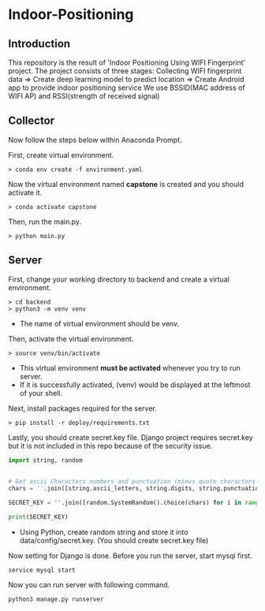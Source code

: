 # Indoor-Positioning

## Introduction
This repository is the result of 'Indoor Positioning Using WIFI Fingerprint' project.
The project consists of three stages: Collecting WIFI fingerprint data => Create deep learning model to predict location => Create Android app to provide indoor positioning service
We use BSSID(MAC address of WIFI AP) and RSSI(strength of received signal)

## Collector
Now follow the steps below within Anaconda Prompt.

First, create virtual environment.
```shell
> conda env create -f environment.yaml
```


Now the virtual environment named **capstone** is created and you should activate it.
```shell
> conda activate capstone
```


Then, run the main.py.
```shell
> python main.py
```

## Server
First, change your working directory to backend and create a virtual environment.
```shell
> cd backend
> python3 -m venv venv
```
- The name of virtual environment should be venv.

Then, activate the virtual environment.
```shell
> source venv/bin/activate
```
- This virtual environment **must be activated** whenever you try to run server.
- If it is successfully activated, (venv) would be displayed at the leftmost of your shell.

Next, install packages required for the server.
``` shell
> pip install -r deploy/requirements.txt
```

Lastly, you should create secret.key file. Django project requires secret.key but it is not included in this repo because of the security issue.
```python
import string, random


# Get ascii Characters numbers and punctuation (minus quote characters as they could terminate string).
chars = ''.join([string.ascii_letters, string.digits, string.punctuation]).replace('\'', '').replace('"', '').replace('\\', '')

SECRET_KEY = ''.join([random.SystemRandom().choice(chars) for i in range(50)])

print(SECRET_KEY)
```
- Using Python, create random string and store it into data/config/secret.key. (You should create secret.key file)

Now setting for Django is done. Before you run the server, start mysql first.
```shell
service mysql start
```

Now you can run server with following command.
```shell
python3 manage.py runserver
```


